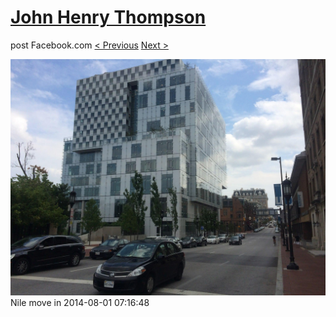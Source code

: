 # [John Henry Thompson](../README.md)
post Facebook.com
[< Previous](2014-08-01-3.md) [Next >](2014-08-01-5.md)

[![](../media/2014-08-01/Nile-move-in-3.jpg)](../README.md)
Nile move in
2014-08-01 07:16:48